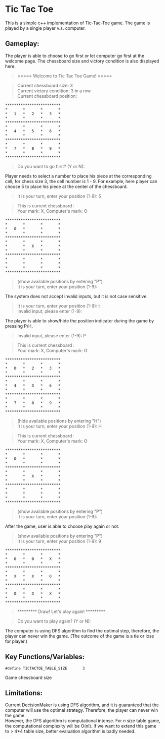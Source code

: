 # Tic Tac Toe

This is a simple c++ implementation of Tic-Tac-Toe game. The game is played by a single player v.s. computer.

## Gameplay:

The player is able to choose to go first or let computer go first at the welcome page.
The chessboard size and victory condition is also displayed here.

>===== Welcome to Tic Tac Toe Game! =====

>Current chessboard size: 3<br/>
>Current victory condition: 3 in a row<br/>
>Current chessboard position:<br/>

	*************************
	*       *       *       *
	*   1   *   2   *   3   *
	*       *       *       *
	*************************
	*       *       *       *
	*   4   *   5   *   6   *
	*       *       *       *
	*************************
	*       *       *       *
	*   7   *   8   *   9   *
	*       *       *       *
	*************************

>Do you want to go first? (Y or N):<br/>

Player needs to select a number to place his piece at the corresponding cell, for chess size 3, the cell number is 1 - 9.
For example, here player can choose 5 to place his piece at the center of the chessboard.


>It is your turn, enter your position (1-9): 5

>This is current chessboard :<br/>
>Your mark: X,  Computer's mark: O

	*************************
	*       *       *       *
	*   O   *       *       *
	*       *       *       *
	*************************
	*       *       *       *
	*       *   X   *       *
	*       *       *       *
	*************************
	*       *       *       *
	*       *       *       *
	*       *       *       *
	*************************

>(show available positions by entering "P")<br/>
>It is your turn, enter your position (1-9):

The system does not accept invalid inputs, but it is not case sensitive.

>It is your turn, enter your position (1-9): t<br/>
>Invalid input, please enter (1-9): 

The player is able to show/hide the position indicator during the game by pressing P/H.

>Invalid input, please enter (1-9): P

>This is current chessboard :<br/>
>Your mark: X,  Computer's mark: O

	*************************
	*       *       *       *
	*   O   *   2   *   3   *
	*       *       *       *
	*************************
	*       *       *       *
	*   4   *   X   *   6   *
	*       *       *       *
	*************************
	*       *       *       *
	*   7   *   8   *   9   *
	*       *       *       *
	*************************

>(hide available positions by entering "H")<br/>
>It is your turn, enter your position (1-9): H

>This is current chessboard :<br/>
>Your mark: X,  Computer's mark: O

	*************************
	*       *       *       *
	*   O   *       *       *
	*       *       *       *
	*************************
	*       *       *       *
	*       *   X   *       *
	*       *       *       *
	*************************
	*       *       *       *
	*       *       *       *
	*       *       *       *
	*************************

>(show available positions by entering "P")<br/>
>It is your turn, enter your position (1-9):

After the game, user is able to choose play again or not.

>(show available positions by entering "P")<br/>
>It is your turn, enter your position (1-9): 9

	*************************
	*       *       *       *
	*   O   *   O   *   X   *
	*       *       *       *
	*************************
	*       *       *       *
	*   X   *   X   *   O   *
	*       *       *       *
	*************************
	*       *       *       *
	*   O   *   X   *   X   *
	*       *       *       *
	*************************

>\*\*\*\*\*\*\*\*\* Draw! Let's play again! \*\*\*\*\*\*\*\*\*


>Do you want to play again? (Y or N):

The computer is using DFS algorithm to find the optimal step, therefore, the player can never win the game. (The outcome of the game is a tie or lose for player.)

## Key Functions/Variables:

```
#define TICTACTOE_TABLE_SIZE       3
```
Game chessboard size


## Limitations:

Current DecisionMaker is using DFS algorithm, and it is guaranteed that the computer will use the optimal strategy. Therefore, the player can never win the game.<br/>
However, the DFS algorithm is computational intense. For n size table game, the computational complexity will be O(n!). If we want to extend this game to > 4\*4 table size, better evaluation algorithm is badly needed.

